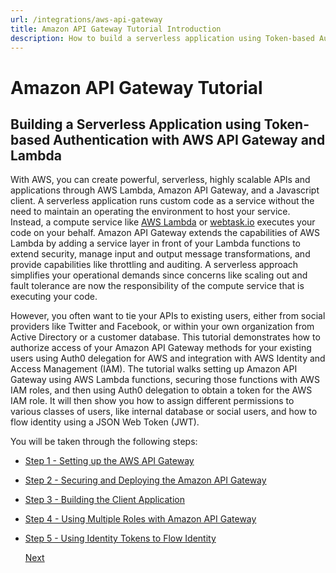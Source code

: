 ```yaml
---
url: /integrations/aws-api-gateway
title: Amazon API Gateway Tutorial Introduction
description: How to build a serverless application using Token-based Authentication with AWS API Gateway and Lambda.
---
```


# Amazon API Gateway Tutorial

## Building a Serverless Application using Token-based Authentication with AWS API Gateway and Lambda

With AWS, you can create powerful, serverless, highly scalable APIs and applications through AWS Lambda, Amazon API Gateway, and a Javascript client. A serverless application runs custom code as a service without the need to maintain an operating the environment to host your service. Instead, a compute service like [AWS Lambda](https://aws.amazon.com/lambda/) or [webtask.io](https://webtask.io) executes your code on your behalf. Amazon API Gateway extends the capabilities of AWS Lambda by adding a service layer in front of your Lambda functions to extend security, manage input and output message transformations, and provide capabilities like throttling and auditing. A serverless approach simplifies your operational demands since concerns like scaling out and fault tolerance are now the responsibility of the compute service that is executing your code.

However, you often want to tie your APIs to existing users, either from social providers like Twitter and Facebook, or within your own organization from Active Directory or a customer database. This tutorial demonstrates how to authorize access of your Amazon API Gateway methods for your existing users using Auth0 delegation for AWS and integration with AWS Identity and Access Management (IAM). The tutorial walks setting up Amazon API Gateway using AWS Lambda functions, securing those functions with AWS IAM roles, and then using Auth0 delegation to obtain a token for the AWS IAM role. It will then show you how to assign different permissions to various classes of users, like internal database or social users, and how to flow identity using a JSON Web Token (JWT).

You will be taken through the following steps:

* [Step 1 - Setting up the AWS API Gateway](/integrations/aws-api-gateway/part-1)
* [Step 2 - Securing and Deploying the Amazon API Gateway](/integrations/aws-api-gateway/part-2)
* [Step 3 - Building the Client Application](/integrations/aws-api-gateway/part-3)
* [Step 4 - Using Multiple Roles with Amazon API Gateway](/integrations/aws-api-gateway/part-4)
* [Step 5 - Using Identity Tokens to Flow Identity](/integrations/aws-api-gateway/part-5)

  [Next](/integrations/aws-api-gateway/part-1)
